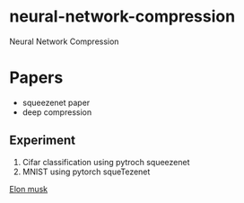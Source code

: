 # neural-network-compression
Neural Network Compression

# Papers
* squeezenet paper
* deep compression

## Experiment 
1. Cifar classification using pytroch squeezenet
2. MNIST using pytorch squeTezenet


[Elon musk](https://upload.wikimedia.org/wikipedia/commons/thumb/e/ed/Elon_Musk_Royal_Society.jpg/220px-Elon_Musk_Royal_Society.jpg)





